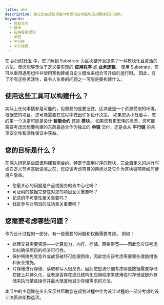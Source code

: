 ```yaml
---
title: 设计
description: 建议您在规划项目时考虑的区块链和应用程序设计决策。
keywords:
  - 智能合约
  - 模块
  - 应用程序逻辑
  - 单链
  - 平行链
  - 平行线程
---
```


在 [运行时开发](/learn/runtime-development) 中，您了解到 Substrate 为区块链开发提供了一种模块化且灵活的方法，使您能够专注于定义要实现的 **应用程序** 或 **业务逻辑**。
使用 Substrate，您可以重用通用组件并使用预构建或自定义模块来组合可升级的运行时。
因此，有了所有这些灵活性，最令人生畏的问题之一可能是要构建什么。

## 使用这些工具可以构建什么？

实际上任何事情都是可能的，但重要的是要记住，区块链是一个资源受限的环境。
根据您的项目，您可能需要在过程中做出许多设计决策。
如果您从小处着手，您的第一个决定可能是设计 **智能合约** 还是 **模块**。
如果您有更宏伟的愿景，您可能需要考虑您想要构建的东西最适合作为独立的 **单链** 交付，还是会从 **平行链** 的共享安全性和活性保证中获益。

## 您的目标是什么？

在深入研究是否应该构建智能合约、特定于应用程序的模块、完全自定义的运行时或自定义节点基础设施之前，您应该考虑项目的目标以及它作为区块链项目如何使用户受益。

- 您最关心的问题是产品或服务的去中心化吗？
- 可证明的数据完整性对您的项目至关重要吗？
- 记录的不可变性至关重要吗？
- 社区参与对项目的成功至关重要吗？

## 您需要考虑哪些问题？

作为设计过程的一部分，有一些重要的问题和权衡需要考虑。
例如：

- 处理交易需要资源——计算能力、内存、存储、网络带宽——因此您应该考虑如何确保项目的经济可行性。
- 保护网络免受意外或故意破坏可能很困难，因此您应该考虑需要哪些激励措施和安全措施。
- 对存储进行存储、读取和写入很昂贵，因此您应该仔细考虑哪些数据需要存储在链上并持久化，或者是否存在通过结构化应用程序来使用临时存储或链外存储来执行某些操作并最大限度地减少存储需求的方法。

本节中的主题旨在突出显示并帮助您在规划过程中作为设计过程的一部分考虑的设计决策和架构选项。
